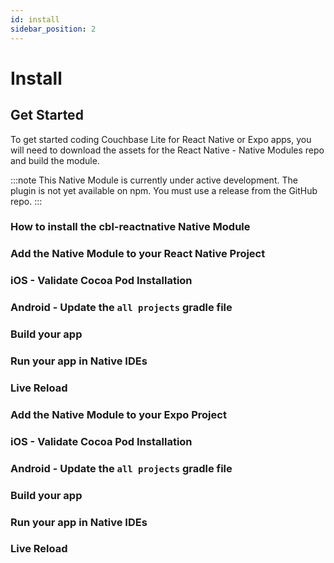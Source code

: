 ```yaml
---
id: install
sidebar_position: 2
---
```


# Install

## Get Started

To get started coding Couchbase Lite for React Native or Expo apps, you will need to download the assets for the React Native - Native Modules repo and build the module.

 :::note
This Native Module is currently under active development.  The plugin is not yet available on npm.  You must use a release from the GitHub repo. 
 :::

### How to install the cbl-reactnative Native Module 


### Add the Native Module to your React Native Project

### iOS - Validate Cocoa Pod Installation

### Android - Update the `all projects` gradle file 

### Build your app

### Run your app in Native IDEs

### Live Reload


### Add the Native Module to your Expo Project 

### iOS - Validate Cocoa Pod Installation

### Android - Update the `all projects` gradle file 

### Build your app

### Run your app in Native IDEs

### Live Reload
